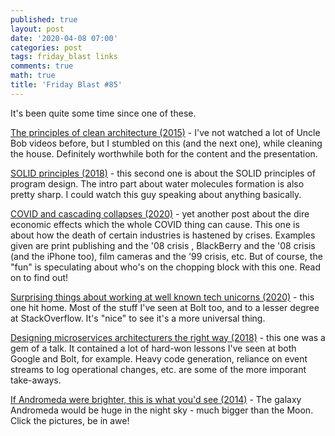 ```yaml
---
published: true
layout: post
date: '2020-04-08 07:00'
categories: post
tags: friday_blast links
comments: true
math: true
title: 'Friday Blast #85'
---
```

It's been quite some time since one of these.

[The principles of clean architecture (2015)](https://www.youtube.com/watch?v=o_TH-Y78tt4&feature=youtu.be) - I've
not watched a lot of Uncle Bob videos before, but I stumbled on this (and the next one), while cleaning the house.
Definitely worthwhile both for the content and the presentation.
 
[SOLID principles (2018)](https://www.youtube.com/watch?v=zHiWqnTWsn4&feature=youtu.be) - this second one is about
the SOLID principles of program design. The intro part about water molecules formation is also pretty sharp. I could
watch this guy speaking about anything basically.

[COVID and cascading collapses (2020)](https://www.ben-evans.com/benedictevans/2020/5/4/covid-and-cascading-collapses) -
yet another post about the dire economic effects which the whole COVID thing can cause. This one is about how the
 death of certain industries is hastened by crises. Examples given are print publishing and the '08 crisis
 , BlackBerry and the '08 crisis (and the iPhone too), film cameras and the '99 crisis, etc. But of course, the "fun"
 is speculating about who's on the chopping block with this one. Read on to find out!
 
[Surprising things about working at well known tech unicorns (2020)](https://blog.pragmaticengineer.com/surprising-things-about-working-at-tech-unicorns/) - this 
one hit home. Most of the stuff I've seen at Bolt too, and to a lesser degree at StackOverflow. It's "nice" to see it's
a more universal thing.

[Designing microservices architecturers the right way (2018)](https://www.youtube.com/watch?v=j6ow-UemzBc) - this one
was a gem of a talk. It contained a lot of hard-won lessons I've seen at both Google and Bolt, for example. Heavy
code generation, reliance on event streams to log operational changes, etc. are some of the more imporant take-aways.

[If Andromeda were brighter, this is what you'd see (2014)](https://waitbutwhy.com/2014/06/andromeda-brighter-youd-see.html) - 
The galaxy Andromeda would be huge in the night sky - much bigger than the Moon. Click the pictures, be in awe!

